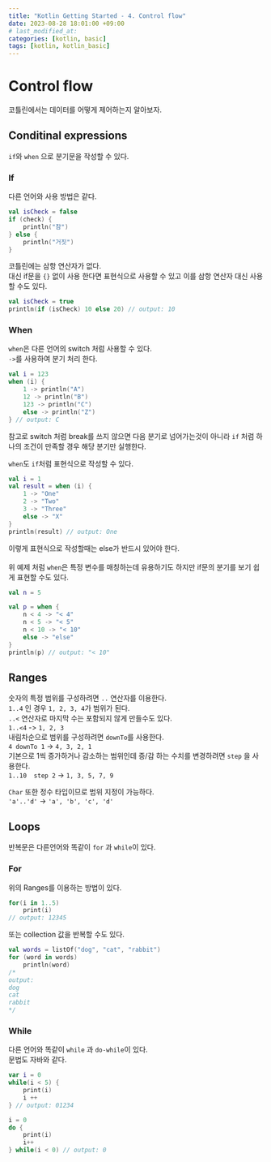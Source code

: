 ```yaml
---
title: "Kotlin Getting Started - 4. Control flow"
date: 2023-08-28 18:01:00 +09:00 
# last_modified_at:
categories: [kotlin, basic]
tags: [kotlin, kotlin_basic]
---
```


# Control flow
코틀린에서는 데이터를 어떻게 제어하는지 알아보자.<br>

## Conditinal expressions
`if`와 `when` 으로 분기문을 작성할 수 있다. <br>

### If
다른 언어와 사용 방법은 같다. 
```kotlin
val isCheck = false
if (check) {
    println("참")
} else {
    println("거짓")
}
```
코틀린에는 삼항 연산자가 없다. <br>
대신 if문을 `{}` 없이 사용 한다면 표현식으로 사용할 수 있고 이를 삼항 연산자 대신 사용할 수도 있다.<br>
```kotlin
val isCheck = true
println(if (isCheck) 10 else 20) // output: 10
```

### When
`when`은 다른 언어의 switch 처럼 사용할 수 있다. <br>
`->`를 사용하여 분기 처리 한다.

```kotlin
val i = 123
when (i) {
    1 -> println("A")
    12 -> println("B")
    123 -> println("C")
    else -> println("Z")
} // output: C
```
참고로 switch 처럼 break를 쓰지 않으면 다음 분기로 넘어가는것이 아니라 `if` 처럼 하나의 조건이 만족할 경우 해당 분기만 실행한다.

`when`도  `if`처럼 표현식으로 작성할 수 있다.<br>
```kotlin
val i = 1
val result = when (i) {
    1 -> "One"
    2 -> "Two"
    3 -> "Three"
    else -> "X"
}
println(result) // output: One
```
이렇게 표현식으로 작성할때는 else가 반드시 있어야 한다. <br>
<br>
위 예제 처럼 `when`은 특정 변수를 매칭하는데 유용하기도 하지만 if문의 분기를 보기 쉽게 표현할 수도 있다. <br>

```kotlin
val n = 5

val p = when {
    n < 4 -> "< 4"
    n < 5 -> "< 5" 
    n < 10 -> "< 10"
    else -> "else"
}
println(p) // output: "< 10"

```

## Ranges
숫자의 특정 범위를 구성하려면 `..` 연산자를 이용한다.<br>
`1..4` 인 경우 `1, 2, 3, 4`가 범위가 된다. <br>
`..<` 연산자로 마지막 수는 포함되지 않게 만들수도 있다.<br>
`1..<4` ->  `1, 2, 3`<br>
내림차순으로 범위를 구성하려면 `downTo`를 사용한다.<br>
`4 downTo 1` -> `4, 3, 2, 1` <br>
기본으로 1씩 증가하거나 감소하는 범위인데 증/감 하는 수치를 변경하려면 `step` 을 사용한다.<br>
`1..10  step 2` -> `1, 3, 5, 7, 9`<br>

`Char` 또한 정수 타입이므로 범위 지정이 가능하다. <br>
`'a'..'d'` -> `'a', 'b', 'c', 'd'` <br>

## Loops
반복문은 다른언어와 똑같이 `for` 과 `while`이 있다. <br>

### For
위의 Ranges를 이용하는 방법이 있다.<br>
```kotlin
for(i in 1..5)
    print(i)
// output: 12345
```

또는 collection 값을 반복할 수도 있다.<br>
```kotlin
val words = listOf("dog", "cat", "rabbit")
for (word in words)
    println(word)
/*
output:
dog
cat
rabbit
*/
```

### While
다른 언어와 똑같이 `while` 과 `do-while`이 있다. <br>
문법도 자바와 같다. <br>
```kotlin
var i = 0
while(i < 5) {
    print(i)
    i ++
} // output: 01234

i = 0
do {
    print(i)
    i++
} while(i < 0) // output: 0

```







